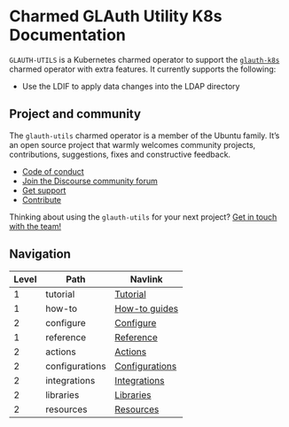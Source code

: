 # Charmed GLAuth Utility K8s Documentation

`GLAUTH-UTILS` is a Kubernetes charmed operator to support the
[`glauth-k8s`](https://charmhub.io/glauth-k8s) charmed operator with extra
features. It currently supports the following:

- Use the LDIF to apply data changes into the LDAP directory

## Project and community

The `glauth-utils` charmed operator is a member of the Ubuntu family. It’s an
open source project that warmly welcomes community projects, contributions,
suggestions, fixes and constructive feedback.

- [Code of conduct](https://ubuntu.com/community/code-of-conduct)
- [Join the Discourse community forum](https://discourse.charmhub.io/tag/identity)
- [Get support](https://github.com/canonical/glauth-utils/issues)
- [Contribute](https://github.com/canonical/glauth-utils/blob/main/CONTRIBUTING.md)

Thinking about using the `glauth-utils` for your next
project? [Get in touch with the team!](https://matrix.to/#/!nRbdoDYxdQndEfzlJi:ubuntu.com?via=ubuntu.com&via=matrix.org&via=mozilla.org)

## Navigation

| Level | Path           | Navlink                                                       |
|-------|----------------|---------------------------------------------------------------|
| 1     | tutorial       | [Tutorial](/t/13949)                                 |
| 1     | how-to         | [How-to guides](/t/<discourse-ID>)                            |
| 2     | configure      | [Configure](/t/<discourse-ID>)                                |
| 1     | reference      | [Reference](/t/<discourse-ID>)                                |
| 2     | actions        | [Actions](https://charmhub.io/glauth-utils/actions)           |
| 2     | configurations | [Configurations](https://charmhub.io/glauth-utils/configure)  |
| 2     | integrations   | [Integrations](https://charmhub.io/glauth-utils/integrations) |
| 2     | libraries      | [Libraries](https://charmhub.io/glauth-utils/libraries)       |
| 2     | resources      | [Resources](https://charmhub.io/glauth-utils/resources)       |
